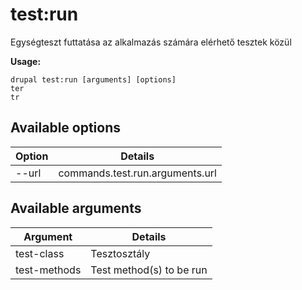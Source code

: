 # test:run
Egységteszt futtatása az alkalmazás számára elérhető tesztek közül

**Usage:**
```
drupal test:run [arguments] [options]
ter
tr
```

## Available options
Option | Details
-------|-------------
--url | commands.test.run.arguments.url

## Available arguments
Argument | Details
---------|-------------
test-class | Tesztosztály
test-methods | Test method(s) to be run
